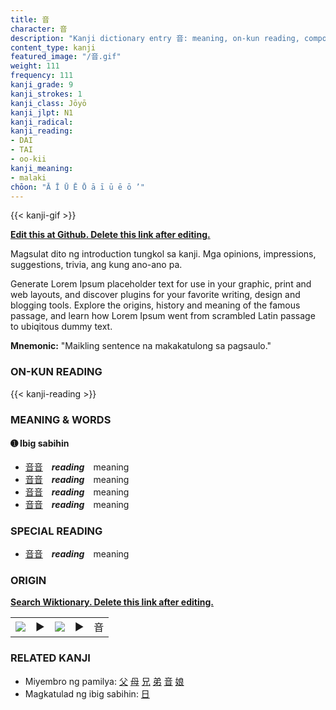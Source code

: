 ```yaml
---
title: 音
character: 音
description: "Kanji dictionary entry 音: meaning, on-kun reading, compounds, origin, related kanji"
content_type: kanji
featured_image: "/音.gif"
weight: 111
frequency: 111
kanji_grade: 9
kanji_strokes: 1
kanji_class: Jōyō
kanji_jlpt: N1
kanji_radical: 
kanji_reading: 
- DAI
- TAI
- oo-kii
kanji_meaning:
- malaki
chōon: "Ā Ī Ū Ē Ō ā ī ū ē ō ’"
---
```

[//]: # (Don't edit the line below. Kanji animated GIF code is automatically generated.)
{{< kanji-gif >}}

[//]: # (Edit below this line.)

**[Edit this at Github. Delete this link after editing.](https://github.com/tim0g/tim/tree/main/content/kanji/音/index.md)**

Magsulat dito ng introduction tungkol sa kanji. Mga opinions, impressions, suggestions, trivia, ang kung ano-ano pa.

Generate Lorem Ipsum placeholder text for use in your graphic, print and web layouts, and discover plugins for your favorite writing, design and blogging tools. Explore the origins, history and meaning of the famous passage, and learn how Lorem Ipsum went from scrambled Latin passage to ubiqitous dummy text.
 
**Mnemonic:** "Maikling sentence na makakatulong sa pagsaulo."

### ON-KUN READING

[//]: # (Don't edit the line below. ON-KUN READING code is automatically generated.)
{{< kanji-reading >}}

### MEANING & WORDS

#### ➊ **Ibig sabihin**
  - [音](../音)[音](../音)　***reading***　meaning
  - [音](../音)[音](../音)　***reading***　meaning
  - [音](../音)[音](../音)　***reading***　meaning
  - [音](../音)[音](../音)　***reading***　meaning

### SPECIAL READING
  - [音](../音)[音](../音)　***reading***　meaning

### ORIGIN

**[Search Wiktionary. Delete this link after editing.](https://wiktionary.org/wiki/音)**
<table class="kanji-table"><tr><td>
<img src="60px-音-bronze.svg.png">
</td><td>▶</td><td>
<img src="60px-音-oracle.svg.png">
</td><td>▶</td>
<td class="kanji-origin">音</td>
</tr></table>

### RELATED KANJI
- Miyembro ng pamilya: [父](../父) [母](../母) [兄](../兄) [弟](../弟) [音](../音) [娘](../娘)
- Magkatulad ng ibig sabihin: [日](../日)
